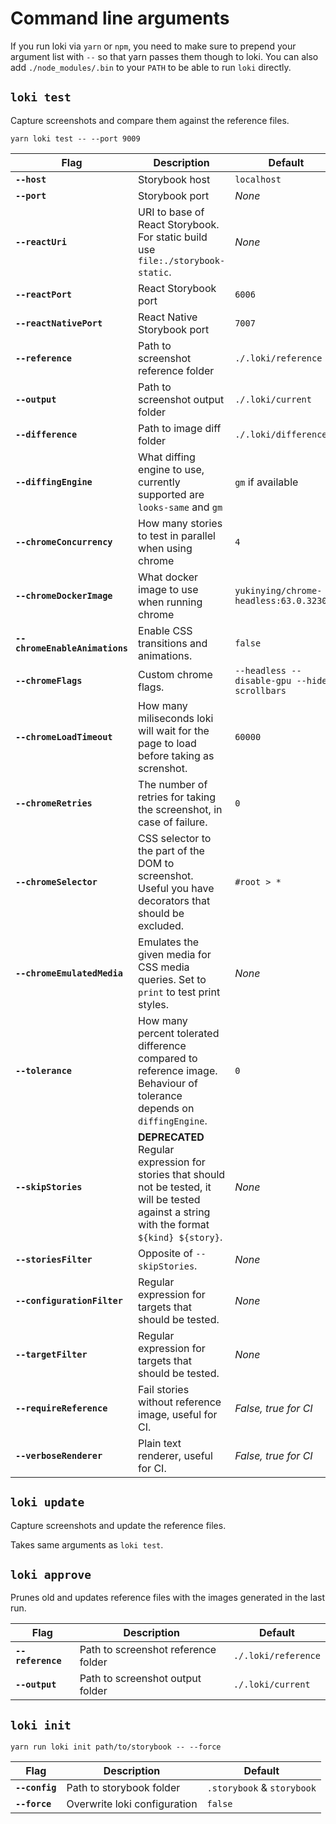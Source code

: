 # Command line arguments

If you run loki via `yarn` or `npm`, you need to make sure to prepend your argument list with `--` so that yarn passes them though to loki. You can also add `./node_modules/.bin` to your `PATH` to be able to run `loki` directly.

## `loki test`

Capture screenshots and compare them against the reference files.

```
yarn loki test -- --port 9009
```

| Flag                           | Description                                                                                                                                     | Default                                      |
| ------------------------------ | ----------------------------------------------------------------------------------------------------------------------------------------------- | -------------------------------------------- |
| **`--host`**                   | Storybook host                                                                                                                                  | `localhost`                                  |
| **`--port`**                   | Storybook port                                                                                                                                  | _None_                                       |
| **`--reactUri`**               | URI to base of React Storybook. For static build use `file:./storybook-static`.                                                                 | _None_                                       |
| **`--reactPort`**              | React Storybook port                                                                                                                            | `6006`                                       |
| **`--reactNativePort`**        | React Native Storybook port                                                                                                                     | `7007`                                       |
| **`--reference`**              | Path to screenshot reference folder                                                                                                             | `./.loki/reference`                          |
| **`--output`**                 | Path to screenshot output folder                                                                                                                | `./.loki/current`                            |
| **`--difference`**             | Path to image diff folder                                                                                                                       | `./.loki/difference`                         |
| **`--diffingEngine`**          | What diffing engine to use, currently supported are `looks-same` and `gm`                                                                       | `gm` if available                            |
| **`--chromeConcurrency`**      | How many stories to test in parallel when using chrome                                                                                          | `4`                                          |
| **`--chromeDockerImage`**      | What docker image to use when running chrome                                                                                                    | `yukinying/chrome-headless:63.0.3230.2`      |
| **`--chromeEnableAnimations`** | Enable CSS transitions and animations.                                                                                                          | `false`                                      |
| **`--chromeFlags`**            | Custom chrome flags.                                                                                                                            | `--headless --disable-gpu --hide-scrollbars` |
| **`--chromeLoadTimeout`**      | How many miliseconds loki will wait for the page to load before taking as screnshot.                                                            | `60000`                                      |
| **`--chromeRetries`**          | The number of retries for taking the screenshot, in case of failure.                                                                            | `0`                                          |
| **`--chromeSelector`**         | CSS selector to the part of the DOM to screenshot. Useful you have decorators that should be excluded.                                          | `#root > *`                                  |
| **`--chromeEmulatedMedia`**    | Emulates the given media for CSS media queries. Set to `print` to test print styles.                                                            | _None_                                       |
| **`--tolerance`**              | How many percent tolerated difference compared to reference image. Behaviour of tolerance depends on `diffingEngine`.                           | `0`                                          |
| **`--skipStories`**            | **DEPRECATED** Regular expression for stories that should not be tested, it will be tested against a string with the format `${kind} ${story}`. | _None_                                       |
| **`--storiesFilter`**          | Opposite of `--skipStories`.                                                                                                                    | _None_                                       |
| **`--configurationFilter`**    | Regular expression for targets that should be tested.                                                                                           | _None_                                       |
| **`--targetFilter`**           | Regular expression for targets that should be tested.                                                                                           | _None_                                       |
| **`--requireReference`**       | Fail stories without reference image, useful for CI.                                                                                            | _False, true for CI_                         |
| **`--verboseRenderer`**        | Plain text renderer, useful for CI.                                                                                                             | _False, true for CI_                         |

## `loki update`

Capture screenshots and update the reference files.

Takes same arguments as `loki test`.

## `loki approve`

Prunes old and updates reference files with the images generated in the last run.

| Flag              | Description                         | Default             |
| ----------------- | ----------------------------------- | ------------------- |
| **`--reference`** | Path to screenshot reference folder | `./.loki/reference` |
| **`--output`**    | Path to screenshot output folder    | `./.loki/current`   |

## `loki init`

```
yarn run loki init path/to/storybook -- --force
```

| Flag           | Description                  | Default                    |
| -------------- | ---------------------------- | -------------------------- |
| **`--config`** | Path to storybook folder     | `.storybook` & `storybook` |
| **`--force`**  | Overwrite loki configuration | `false`                    |
